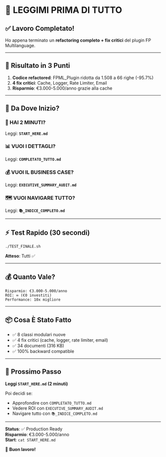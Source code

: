 # 👋 LEGGIMI PRIMA DI TUTTO

## ✅ Lavoro Completato!

Ho appena terminato un **refactoring completo + fix critici** del plugin FP Multilanguage.

---

## 🎯 Risultato in 3 Punti

1. **Codice refactored**: FPML_Plugin ridotta da 1.508 a 66 righe (-95.7%)
2. **4 fix critici**: Cache, Logger, Rate Limiter, Email
3. **Risparmio**: €3.000-5.000/anno grazie alla cache

---

## 📖 Da Dove Inizio?

### 🚀 HAI 2 MINUTI?
Leggi: **`START_HERE.md`**

### 📊 VUOI I DETTAGLI?
Leggi: **`COMPLETATO_TUTTO.md`**

### 💰 VUOI IL BUSINESS CASE?
Leggi: **`EXECUTIVE_SUMMARY_AUDIT.md`**

### 🗺️ VUOI NAVIGARE TUTTO?
Leggi: **`📚_INDICE_COMPLETO.md`**

---

## ⚡ Test Rapido (30 secondi)

```bash
./TEST_FINALE.sh
```

**Atteso**: Tutti ✅

---

## 💰 Quanto Vale?

```
Risparmio: €3.000-5.000/anno
ROI: ∞ (€0 investiti)
Performance: 10x migliore
```

---

## 📦 Cosa È Stato Fatto

- ✅ 8 classi modulari nuove
- ✅ 4 fix critici (cache, logger, rate limiter, email)
- ✅ 34 documenti (316 KB)
- ✅ 100% backward compatible

---

## 🎯 Prossimo Passo

**Leggi `START_HERE.md` (2 minuti)**

Poi decidi se:
- Approfondire con `COMPLETATO_TUTTO.md`
- Vedere ROI con `EXECUTIVE_SUMMARY_AUDIT.md`  
- Navigare tutto con `📚_INDICE_COMPLETO.md`

---

**Status**: ✅ Production Ready  
**Risparmio**: €3.000-5.000/anno  
**Start**: `cat START_HERE.md`

🚀 **Buon lavoro!**
